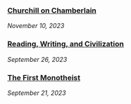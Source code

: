 ### [Churchill on Chamberlain](/blog/churchill-on-chamberlain)

_November 10, 2023_

<!-- ### [Today I Learned: Carriage Return, ASCII Table Design, and Rust](/blog/today-i-learned/carriage-ascii-rust) -->

### [Reading, Writing, and Civilization](/blog/rome/reading-writing-civilization)

_September 26, 2023_

### [The First Monotheist](/blog/rome/worlds-first-monotheist)

_September 21, 2023_
